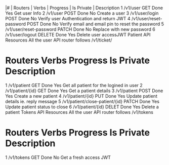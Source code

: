 <!-- How to use
run git clone https://github.com/DentedCode/client-api.git
run npm install
run npm start
Note: Make sure you have nodemon is installed in your system otherwise you can install as a dev dependencies in the project.

API Resources
User API Resources
All the user API router follows /v1/user/ -->

|#	| Routers |	Verbs |	Progress |	Is Private |	Description
1	/v1/user	GET	Done	Yes	Get user Info
2	/v1/user	POST	Done	No	Create a user
3	/v1/user/login	POST	Done	No	Verify user Authentication and return JWT
4	/v1/user/reset-password	POST	Done	No	Verify email and email pin to reset the password
5	/v1/user/reset-password	PATCH	Done	No	Replace with new password
6	/v1/user/logout	DELETE	Done	Yes	Delete user accessJWT
Patient API Resources
All the user API router follows /v1/ticket/

#	Routers	Verbs	Progress	Is Private	Description
1	/v1/patient	GET	Done	Yes	Get all patient for the logined in user
2	/v1/patient/{id}	GET	Done	Yes	Get a patient details
3	/v1/patient	POST	Done	Yes	Create a new patient
4	/v1/patient/{id}	PUT	Done	Yes	Update patient details ie. reply message
5	/v1/patient/close-patient/{id}	PATCH	Done	Yes	Update patient status to close
6	/v1/patient/{id}	DELET	Done	Yes	Delete a patient
Tokens API Resources
All the user API router follows /v1/tokens

#	Routers	Verbs	Progress	Is Private	Description
1	/v1/tokens	GET	Done	No	Get a fresh access JWT 